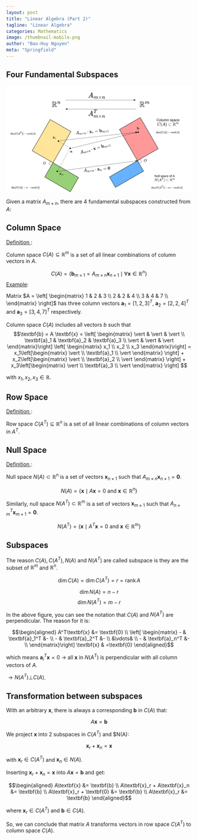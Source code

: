 ```yaml
---
layout: post
title: "Linear Algebra (Part 2)"
tagline: "Linear Algebra"
categories: Mathematics
image: /thumbnail-mobile.png
author: "Bao-Huy Nguyen"
meta: "Springfield"
---
```


## Four Fundamental Subspaces

![](/images/Linear_Algebra_Basics/four_subspaces.png)

Given a matrix $A_{m \times n}$, there are 4 fundamental subspaces constructed from $A$:

## Column Space

<u> Definition </u>:

Column space $C(A) \subseteq \mathbb{R}^m$ is a set of all linear combinations of column vectors in $A$.

$$C(A) = \{\textbf{b}_{m\times 1} = A_{m \times n}\textbf{x}_{n \times 1} \mid \forall \textbf{x} \in \mathbb{R}^n\}$$
<u>Example</u>:

Matrix $A = \left[ \begin{matrix}
    1 & 2 & 3 \\ 
    2 & 2 & 4 \\
    3 & 4 & 7 \\
\end{matrix} \right]$ has three column vectors $\textbf{a}_1 = [1, 2, 3]^T$, $\textbf{a}_2 = [2, 2, 4]^T$ and $\textbf{a}_3 = [3, 4, 7]^T$ respectively.

Column space $C(A)$ includes all vectors $b$ such that 
$$\textbf{b} = A \textbf{x} = \left[ \begin{matrix}
    \vert & \vert & \vert \\
    \textbf{a}_1 & \textbf{a}_2 & \textbf{a}_3 \\
    \vert & \vert & \vert
\end{matrix}\right] 
\left[ \begin{matrix}
    x_1 \\
    x_2 \\
    x_3
\end{matrix}\right] = x_1\left[\begin{matrix}
    \vert \\
    \textbf{a}_1 \\
    \vert 
\end{matrix} \right] + x_2\left[\begin{matrix}
    \vert \\
    \textbf{a}_2 \\
    \vert 
\end{matrix} \right] + x_3\left[\begin{matrix}
    \vert \\
    \textbf{a}_3 \\
    \vert 
\end{matrix} \right]
$$

with $x_1, x_2, x_3 \in \mathbb{R}$.

## Row Space

<u> Definition </u>:

Row space $C(A^T) \subseteq \mathbb{R}^n$ is a set of all linear combinations of column vectors in $A^T$.

## Null Space

<u> Definition </u>:

Null space $N(A) \subset \mathbb{R}^n$ is a set of vectors $\textbf{x}_{n\times 1}$ such that $A_{m\times n} \textbf{x}_{n\times 1} = \textbf{0}$.

$$N(A) = \{ \textbf{x}\mid A\textbf{x} = 0 \text{ and } \textbf{x} \in \mathbb{R}^n\}$$

Similarly, null space $N(A^T) \subset \mathbb{R}^m$ is a set of vectors $\textbf{x}_{m\times 1}$ such that $A^T_{n\times m} \textbf{x}_{m\times 1} = \textbf{0}$.

$$N(A^T) = \{ \textbf{x}\mid A^T\textbf{x} = 0 \text{ and } \textbf{x} \in \mathbb{R}^m\}$$

## Subspaces

The reason $C(A), C(A^T), N(A)$ and $N(A^T)$ are called subspace is they are the subset of $\mathbb{R}^m$ and $\mathbb{R}^n$.

$$\operatorname{dim}C(A) = \operatorname{dim} C(A^T) = r = \operatorname{rank} A$$

$$\operatorname{dim} N(A) = n - r$$
$$\operatorname{dim} N(A^T) = m - r$$

In the above figure, you can see the notation that $C(A)$ and $N(A^T)$ are perpendicular. The reason for it is:

$$\begin{aligned}
    A^T\textbf{x} &= \textbf{0} \\
    \left[ \begin{matrix}
        - & \textbf{a}_1^T &- \\
        - & \textbf{a}_2^T &- \\
        &\vdots& \\
        - & \textbf{a}_n^T &- \\
    \end{matrix}\right] \textbf{x} & =\textbf{0}
\end{aligned}$$

which means $\textbf{a}_i^T\textbf{x} = 0$ $\rightarrow$ all $\textbf{x}$ in $N(A^T)$ is perpendicular with all column vectors of $A$.

$\rightarrow N(A^T) \bot C(A)$.

## Transformation between subspaces

With an arbitrary $\textbf{x}$, there is always a corresponding $\textbf{b}$ in $C(A)$ that:

$$A\textbf{x} = \textbf{b}$$

We project $\textbf{x}$ into 2 subspaces in $C(A^T)$ and $N(A):

$$\textbf{x}_r + \textbf{x}_n = \textbf{x}$$

with $\textbf{x}_r \in C(A^T)$ and $\textbf{x}_n \in N(A)$.

Inserting $\textbf{x}_r + \textbf{x}_n = \textbf{x}$ into $A\textbf{x} = \textbf{b}$ and get:

$$\begin{aligned}
    A\textbf{x} &= \textbf{b} \\
    A\textbf{x}_r + A\textbf{x}_n &= \textbf{b} \\
    A\textbf{x}_r + \textbf{0} &= \textbf{b} \\
    A\textbf{x}_r &= \textbf{b}
\end{aligned}$$

where $\textbf{x}_r \in C(A^T)$ and $\textbf{b} \in C(A)$.

So, we can conclude that matrix $A$ transforms vectors in row space $C(A^T)$ to column space $C(A)$.
